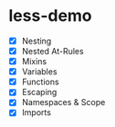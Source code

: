 # less-demo

- [x] Nesting
- [x] Nested At-Rules
- [x] Mixins
- [x] Variables
- [x] Functions
- [x] Escaping
- [x] Namespaces & Scope
- [x] Imports
